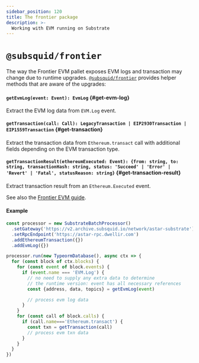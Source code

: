 ```yaml
---
sidebar_position: 120
title: The frontier package
description: >-
  Working with EVM running on Substrate
---
```


# `@subsquid/frontier`

The way the Frontier EVM pallet exposes EVM logs and transaction may change due to runtime upgrades. [`@subsquid/frontier`](https://github.com/subsquid/squid-sdk/tree/master/substrate/frontier) provides helper methods that are aware of the upgrades:

#### `getEvmLog(event: Event): EvmLog` {#get-evm-log}

Extract the EVM log data from `EVM.Log` event.

#### `getTransaction(call: Call): LegacyTransaction | EIP2930Transaction | EIP1559Transaction` {#get-transaction}

Extract the transaction data from `Ethereum.transact` call with additional fields depending on the EVM transaction type.

#### `getTransactionResult(ethereumExecuted: Event): {from: string, to: string, transactionHash: string, status: 'Succeed' | 'Error' | 'Revert' | 'Fatal', statusReason: string}` {#get-transaction-result}

Extract transaction result from an `Ethereum.Executed` event.

See also the [Frontier EVM guide](/sdk/resources/substrate/frontier-evm).

#### Example

```typescript 
const processor = new SubstrateBatchProcessor()
  .setGateway('https://v2.archive.subsquid.io/network/astar-substrate')
  .setRpcEndpoint('https://astar-rpc.dwellir.com')
  .addEthereumTransaction({})
  .addEvmLog({})

processor.run(new TypeormDatabase(), async ctx => {
  for (const block of ctx.blocks) {
    for (const event of block.events) {
      if (event.name === 'EVM.Log') {
        // no need to supply any extra data to determine
        // the runtime version: event has all necessary references
        const {address, data, topics} = getEvmLog(event)

        // process evm log data
      }
    }
    for (const call of block.calls) {
      if (call.name==='Ethereum.transact') {
        const txn = getTransaction(call)
        // process evm txn data
      }   
    }
  }
})
```

